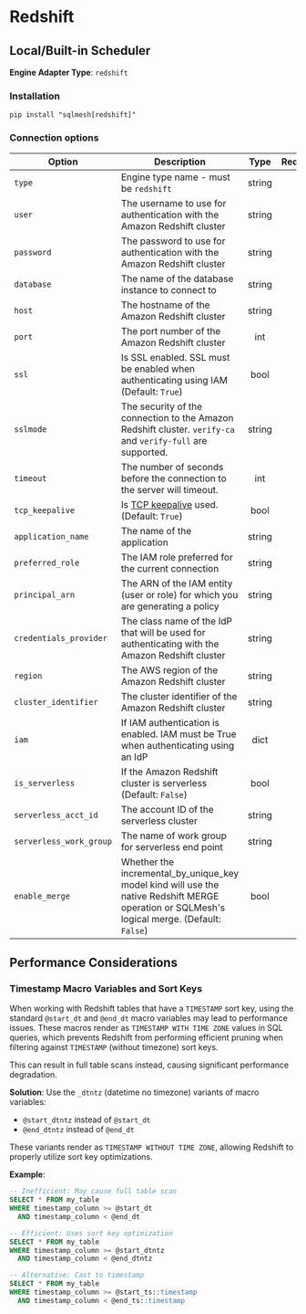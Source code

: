 # Redshift

## Local/Built-in Scheduler
**Engine Adapter Type**: `redshift`

### Installation
```
pip install "sqlmesh[redshift]"
```

### Connection options

| Option                  | Description                                                                                                 |  Type  | Required |
|-------------------------|-------------------------------------------------------------------------------------------------------------|:------:|:--------:|
| `type`                  | Engine type name - must be `redshift`                                                                       | string |    Y     |
| `user`                  | The username to use for authentication with the Amazon Redshift cluster                                     | string |    N     |
| `password`              | The password to use for authentication with the Amazon Redshift cluster                                     | string |    N     |
| `database`              | The name of the database instance to connect to                                                             | string |    N     |
| `host`                  | The hostname of the Amazon Redshift cluster                                                                 | string |    N     |
| `port`                  | The port number of the Amazon Redshift cluster                                                              |  int   |    N     |
| `ssl`                   | Is SSL enabled. SSL must be enabled when authenticating using IAM (Default: `True`)                         |  bool  |    N     |
| `sslmode`               | The security of the connection to the Amazon Redshift cluster. `verify-ca` and `verify-full` are supported. | string |    N     |
| `timeout`               | The number of seconds before the connection to the server will timeout.                                     |  int   |    N     |
| `tcp_keepalive`         | Is [TCP keepalive](https://en.wikipedia.org/wiki/Keepalive#TCP_keepalive) used. (Default: `True`)           |  bool  |    N     |
| `application_name`      | The name of the application                                                                                 | string |    N     |
| `preferred_role`        | The IAM role preferred for the current connection                                                           | string |    N     |
| `principal_arn`         | The ARN of the IAM entity (user or role) for which you are generating a policy                              | string |    N     |
| `credentials_provider`  | The class name of the IdP that will be used for authenticating with the Amazon Redshift cluster             | string |    N     |
| `region`                | The AWS region of the Amazon Redshift cluster                                                               | string |    N     |
| `cluster_identifier`    | The cluster identifier of the Amazon Redshift cluster                                                       | string |    N     |
| `iam`                   | If IAM authentication is enabled. IAM must be True when authenticating using an IdP                         |  dict  |    N     |
| `is_serverless`         | If the Amazon Redshift cluster is serverless (Default: `False`)                                             |  bool  |    N     |
| `serverless_acct_id`    | The account ID of the serverless cluster                                                                    | string |    N     |
| `serverless_work_group` | The name of work group for serverless end point                                                             | string |    N     |
| `enable_merge`         | Whether the incremental_by_unique_key model kind will use the native Redshift MERGE operation or SQLMesh's logical merge. (Default: `False`)           |  bool  |    N     |

## Performance Considerations

### Timestamp Macro Variables and Sort Keys

When working with Redshift tables that have a `TIMESTAMP` sort key, using the standard `@start_dt` and `@end_dt` macro variables may lead to performance issues. These macros render as `TIMESTAMP WITH TIME ZONE` values in SQL queries, which prevents Redshift from performing efficient pruning when filtering against `TIMESTAMP` (without timezone) sort keys.

This can result in full table scans instead, causing significant performance degradation.

**Solution**: Use the `_dtntz` (datetime no timezone) variants of macro variables:

- `@start_dtntz` instead of `@start_dt`
- `@end_dtntz` instead of `@end_dt`

These variants render as `TIMESTAMP WITHOUT TIME ZONE`, allowing Redshift to properly utilize sort key optimizations.

**Example**:

```sql linenums="1"
-- Inefficient: May cause full table scan
SELECT * FROM my_table
WHERE timestamp_column >= @start_dt
  AND timestamp_column < @end_dt

-- Efficient: Uses sort key optimization
SELECT * FROM my_table
WHERE timestamp_column >= @start_dtntz
  AND timestamp_column < @end_dtntz

-- Alternative: Cast to timestamp
SELECT * FROM my_table
WHERE timestamp_column >= @start_ts::timestamp
  AND timestamp_column < @end_ts::timestamp
```
